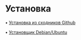 # Установка

• [Установка из сходников Github](server-install-from-source.md)

• [Установщик Debian/Ubuntu](server-install-from-script.md)